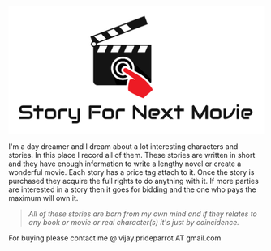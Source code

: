 ![Story For Next Movie](https://github.com/VJAI/Story_For_Next_Movie/blob/master/Logo.jpg)

I'm a day dreamer and I dream about a lot interesting characters and stories. In this place I record all of them. These stories are written in short and they have enough information to write a lengthy novel or create a wonderful movie. Each story has a price tag attach to it. Once the story is purchased they acquire the full rights to do anything with it. If more parties are interested in a story then it goes for bidding and the one who pays the maximum will own it.

> *All of these stories are born from my own mind and if they relates to any book or movie or real character(s) it's just by coincidence.* 

For buying please contact me @ vijay.prideparrot AT gmail.com
